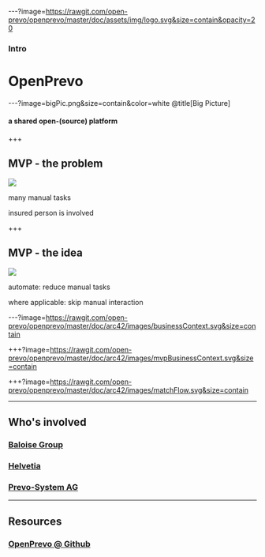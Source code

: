 ---?image=https://rawgit.com/open-prevo/openprevo/master/doc/assets/img/logo.svg&size=contain&opacity=20

### Intro
# OpenPrevo

---?image=bigPic.png&size=contain&color=white @title[Big Picture]

#### a shared open-(source) platform

+++

## MVP - the problem

<img src="http://yuml.me/diagram/plain/activity/(start)->(new employment),(new employment)->|a|,|a|->(notify old employer)->(notify old RF)->(contact person),|a|->(notify new employer)->(notify new RF)->(contact person)->(notify old RF)-><c>[is valid]->(send money and document)->(end),<c>[invalid]->(notify old RF).svg"/>

many manual tasks

insured person is involved

+++

## MVP - the idea

<img src="http://yuml.me/diagram/plain/activity/(start)->(new employment),(new employment)->|a|,|a|->(notify old employer)->(notify old RF)->(use OpenPrevo),|a|->(notify new employer)->(notify new RF)->(use OpenPrevo)-><c>[new RF found]->(notify RFs, send money and document)->(end),<c>[no result]->(notify old RF).svg"/>

automate: reduce manual tasks

where applicable: skip manual interaction

---?image=https://rawgit.com/open-prevo/openprevo/master/doc/arc42/images/businessContext.svg&size=contain

+++?image=https://rawgit.com/open-prevo/openprevo/master/doc/arc42/images/mvpBusinessContext.svg&size=contain

+++?image=https://rawgit.com/open-prevo/openprevo/master/doc/arc42/images/matchFlow.svg&size=contain

---

## Who's involved

### [Baloise Group](https://www.baloise.com)
### [Helvetia](https://www.helvetia.com)
### [Prevo-System AG](https://www.prevo.ch)

---

## Resources

### [OpenPrevo @ Github](https://github.com/open-prevo)